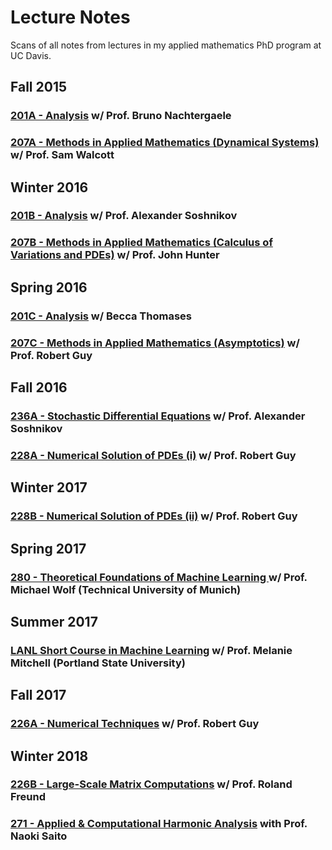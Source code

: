 # Lecture Notes
Scans of all notes from lectures in my applied mathematics PhD program at UC Davis.

## Fall 2015
### [201A - Analysis]() w/ Prof. Bruno Nachtergaele
### [207A - Methods in Applied Mathematics (Dynamical Systems)]() w/ Prof. Sam Walcott

## Winter 2016
### [201B - Analysis]() w/ Prof. Alexander Soshnikov
### [207B - Methods in Applied Mathematics (Calculus of Variations and PDEs)]() w/ Prof. John Hunter

## Spring 2016
### [201C - Analysis]() w/ Becca Thomases
### [207C - Methods in Applied Mathematics (Asymptotics)]() w/ Prof. Robert Guy

## Fall 2016
### [236A - Stochastic Differential Equations]() w/ Prof. Alexander Soshnikov
### [228A - Numerical Solution of PDEs (i)](https://github.com/drruumms/lecture_notes/blob/master/mat228A_notes.pdf) w/ Prof. Robert Guy

## Winter 2017
### [228B - Numerical Solution of PDEs (ii)](https://github.com/drruumms/lecture_notes/blob/master/mat228B_notes.pdf) w/ Prof. Robert Guy

## Spring 2017
### [280 - Theoretical Foundations of Machine Learning ](https://github.com/drruumms/lecture_notes/blob/master/mat280_wolf_notes.pdf) w/ Prof. Michael Wolf (Technical University of Munich)

## Summer 2017
### [LANL Short Course in Machine Learning](https://github.com/drruumms/lecture_notes/blob/master/lanl_ml_shortcourse_notes.pdf) w/ Prof. Melanie Mitchell (Portland State University)

## Fall 2017
### [226A - Numerical Techniques](https://github.com/drruumms/lecture_notes/blob/master/mat226A_notes.pdf) w/ Prof. Robert Guy

## Winter 2018
### [226B - Large-Scale Matrix Computations](https://github.com/drruumms/lecture_notes/blob/master/mat226B_notes.pdf) w/ Prof. Roland Freund
### [271 - Applied & Computational Harmonic Analysis](https://www.math.ucdavis.edu/~saito/courses/ACHA.w18/lectures.html) with Prof. Naoki Saito



